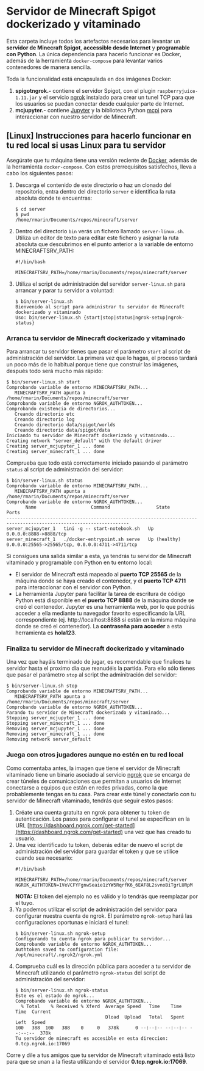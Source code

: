 # Servidor de Minecraft Spigot dockerizado y vitaminado
Esta carpeta incluye todos los artefactos necesarios para levantar un **servidor de Minecraft Spigot**, **accessible desde Internet** y **programable con Python**.
La única dependencia para hacerlo funcionar es Docker, además de la herramienta `docker-compose` para levantar varios contenedores de manera sencilla.

Toda la funcionalidad está encapsulada en dos imágenes Docker:

1. **spigotngrok.-** contiene el servidor Spigot, con el plugin `raspberryjuice-1.11.jar` y el servicio [ngrok](https://ngrok.com/) instalado para crear un tunel TCP para que los usuarios se puedan conectar desde cualquier parte de Internet.
2. **mcjupyter.-** contiene [Jupyter](https://jupyter.org/) y la biblioteca Python [mcpi](https://github.com/martinohanlon/mcpi) para interaccionar con nuestro servidor de Minecraft.

## [Linux] Instrucciones para hacerlo funcionar en tu red local si usas Linux para tu servidor
Asegúrate que tu máquina tiene una versión reciente de [Docker](https://www.docker.com/), además de la herramienta `docker-compose`. Con estos prerrequisitos satisfechos, lleva a cabo los siguientes pasos:
1. Descarga el contenido de este directorio o haz un clonado del repositorio, entra dentro del directorio `server` e identifica la ruta absoluta donde te encuentras:
   ```
   $ cd server
   $ pwd
   /home/rmarin/Documents/repos/minecraft/server
   ```
2. Dentro del directorio `bin` verás un fichero llamado `server-linux.sh`. Utiliza un editor de texto para editar este fichero y asignar la ruta absoluta que descubrimos en el punto anterior a la variable de entorno MINECRAFTSRV_PATH:
   ```
   #!/bin/bash
   
   MINECRAFTSRV_PATH=/home/rmarin/Documents/repos/minecraft/server
   ```
3. Utiliza el script de administración del servidor `server-linux.sh` para arrancar y parar tu servidor a voluntad:
   ```
   $ bin/server-linux.sh 
   Bienvenido al script para administrar tu servidor de Minecraft dockerizado y vitaminado
   Uso: bin/server-linux.sh {start|stop|status|ngrok-setup|ngrok-status}
   ```

### Arranca tu servidor de Minecraft dockerizado y vitaminado
Para arrancar tu servidor tienes que pasar el parámetro `start` al script de administración del servidor. La primera vez que lo hagas, el proceso tardará un poco más de lo habitual porque tiene que construir las imágenes, después todo será mucho más rápido:
   ```
   $ bin/server-linux.sh start
   Comprobando variable de entorno MINECRAFTSRV_PATH...
      MINECRAFTSRV_PATH apunta a /home/rmarin/Documents/repos/minecraft/server
   Comprobando variable de entorno NGROK_AUTHTOKEN...
   Comprobando existencia de directorios... 
      Creando directorio etc
      Creando directorio log
      Creando directorio data/spigot/worlds 
      Creando directorio data/spigot/data
   Iniciando tu servidor de Minecraft dockerizado y vitaminado...
   Creating network "server_default" with the default driver
   Creating server_mcjupyter_1 ... done
   Creating server_minecraft_1 ... done
   ```

Comprueba que todo está correctamente iniciado pasando el parámetro `status` al script de administración del servidor:
   ```
   $ bin/server-linux.sh status
   Comprobando variable de entorno MINECRAFTSRV_PATH...
      MINECRAFTSRV_PATH apunta a /home/rmarin/Documents/repos/minecraft/server
   Comprobando variable de entorno NGROK_AUTHTOKEN...
          Name                    Command                 State                            Ports                      
   -------------------------------------------------------------------------------------------------------------------
   server_mcjupyter_1   tini -g -- start-notebook.sh   Up             0.0.0.0:8888->8888/tcp                          
   server_minecraft_1   ./docker-entrypoint.sh serve   Up (healthy)   0.0.0.0:25565->25565/tcp, 0.0.0.0:4711->4711/tcp
   ```

Si consigues una salida similar a esta, ya tendrás tu servidor de Minecraft vitaminado y programable con Python en tu entorno local:

* El servidor de Minecraft está mapeado al **puerto TCP 25565** de la máquina donde se haya creado el contenedor, y el **puerto TCP 4711** para interaccionar con el servidor con Python.
* La herramienta Jupyter para facilitar la tarea de escritura de código Python está disponible en el **puerto TCP 8888** de la máquina donde se creó el contenedor. Jupyter es una herramienta web, por lo que podrás acceder a ella mediante tu navegador favorito especificando la URL correspondiente (ej. http://localhost:8888 si están en la misma máquina donde se creó el contenedor). La **contraseña para acceder** a esta herramienta es **hola123**.

### Finaliza tu servidor de Minecraft dockerizado y vitaminado
Una vez que hayáis terminado de jugar, es recomendable que finalices tu servidor hasta el proximo día que reanudéis la partida. Para ello sólo tienes que pasar el parámetro `stop` al script the adminitración del servidor:
   ```
   $ bin/server-linux.sh stop
   Comprobando variable de entorno MINECRAFTSRV_PATH...
      MINECRAFTSRV_PATH apunta a /home/rmarin/Documents/repos/minecraft/server
   Comprobando variable de entorno NGROK_AUTHTOKEN...
   Parando tu servidor de Minecraft dockerizado y vitaminado...
   Stopping server_mcjupyter_1 ... done
   Stopping server_minecraft_1 ... done
   Removing server_mcjupyter_1 ... done
   Removing server_minecraft_1 ... done
   Removing network server_default
   ```
### Juega con otros jugadores aunque no estén en tu red local
Como comentaba antes, la imagen que tiene el servidor de Minecraft vitaminado tiene un binario asociado al servicio [ngrok](https://ngrok.com/) que se encarga de crear túneles de comunicaciones que permitan a usuarios de Internet conectarse a equipos que están en redes privadas, como la que probablemente tengas en tu casa. Para crear este túnel y conectarlo con tu servidor de Minecraft vitaminado, tendrás que seguir estos pasos:

1. Créate una cuenta gratuita en ngrok para obtener tu token de autenticación. Los pasos para configurar el tunel se especifican en la URL [https://dashboard.ngrok.com/get-started](https://dashboard.ngrok.com/get-started) una vez que has creado tu usuario.
2. Una vez identificado tu token, deberás editar de nuevo el script de administración del servidor para guardar el token y que se utilice cuando sea necesario:
   ```
   #!/bin/bash

   MINECRAFTSRV_PATH=/home/rmarin/Documents/repos/minecraft/server
   NGROK_AUTHTOKEN=1VeVCFYFgnwSeaie1zYW5RqrfK6_6EAF8L2svnoBiTgrLURpM
   ```
   **NOTA:** El token del ejemplo no es válido y lo tendrás que reemplazar por el tuyo.
3. Ya podemos utilizar el script de administración del servidor para configurar nuestra cuenta de ngrok. El parámetro `ngrok-setup` hará las configuraciones oportunas e iniciará el tunel:
   ```
   $ bin/server-linux.sh ngrok-setup
   Configurando tu cuenta ngrok para publicar tu servidor...
   Comprobando variable de entorno NGROK_AUTHTOKEN...
   Authtoken saved to configuration file: /opt/minecraft/.ngrok2/ngrok.yml
   ```
4. Comprueba cuál es la dirección pública para acceder a tu servidor de Minecraft utilizando el parámetro `ngrok-status` del script de administración del servidor:
   ```
   $ bin/server-linux.sh ngrok-status
   Este es el estado de ngrok...
   Comprobando variable de entorno NGROK_AUTHTOKEN...
     % Total    % Received % Xferd  Average Speed   Time    Time     Time  Current
                                    Dload  Upload   Total   Spent    Left  Speed
   100   388  100   388    0     0   378k      0 --:--:-- --:--:-- --:--:--  378k
   Tu servidor de minecraft es accesible en esta direccion: 0.tcp.ngrok.io:17069
   ```

Corre y dile a tus amigos que tu servidor de Minecraft vitaminado está listo para que se unan a la fiesta utilizando el servidor **0.tcp.ngrok.io:17069**.
